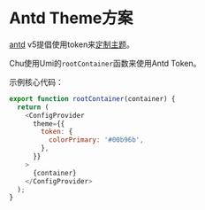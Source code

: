 # Antd Theme方案

[antd](https://ant-design.antgroup.com/index-cn) v5提倡使用token来[定制主题](https://ant-design.antgroup.com/docs/react/customize-theme-cn)。

Chu使用Umi的`rootContainer`函数来使用Antd Token。

示例核心代码：

```js
export function rootContainer(container) {
  return (
    <ConfigProvider
      theme={{
        token: {
          colorPrimary: '#00b96b',
        },
      }}
    >
      {container}
    </ConfigProvider>
  );
}
```

